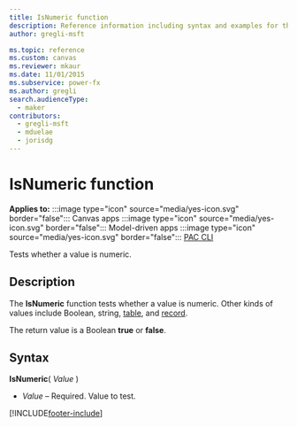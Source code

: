 ```yaml
---
title: IsNumeric function
description: Reference information including syntax and examples for the IsNumeric function.
author: gregli-msft

ms.topic: reference
ms.custom: canvas
ms.reviewer: mkaur
ms.date: 11/01/2015
ms.subservice: power-fx
ms.author: gregli
search.audienceType:
  - maker
contributors:
  - gregli-msft
  - mduelae
  - jorisdg
---
```


# IsNumeric function

**Applies to:** :::image type="icon" source="media/yes-icon.svg" border="false"::: Canvas apps :::image type="icon" source="media/yes-icon.svg" border="false"::: Model-driven apps :::image type="icon" source="media/yes-icon.svg" border="false"::: [PAC CLI](/power-platform/developer/cli/reference/power-fx)

Tests whether a value is numeric.

## Description

The **IsNumeric** function tests whether a value is numeric. Other kinds of values include Boolean, string, [table](/power-apps/maker/canvas-apps/working-with-tables), and [record](/power-apps/maker/canvas-apps/working-with-tables#records).

The return value is a Boolean **true** or **false**.

## Syntax

**IsNumeric**( _Value_ )

- _Value_ – Required. Value to test.

[!INCLUDE[footer-include](../../includes/footer-banner.md)]
